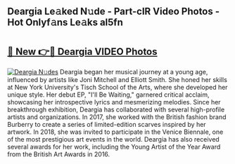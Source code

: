 ## Deargia Le𝚊ked N𝚞de - Part-cIR Video Photos - Hot Onlyf𝚊ns Le𝚊ks al5fn

# <h2><a href="http://ac47425.deff.icu/?id=Deargia">🔗 New 👉🔴 Deargia VIDEO Photos</a></h2>

[![Deargia N𝚞des](https://i.imgur.com/rIISA9y.gif)](http://ac47425.deff.icu/?id=Deargia)
Deargia began her musical journey at a young age, influenced by artists like Joni Mitchell and Elliott Smith. She honed her skills at New York University's Tisch School of the Arts, where she developed her unique style. Her debut EP, "I'll Be Waiting," garnered critical acclaim, showcasing her introspective lyrics and mesmerizing melodies. Since her breakthrough exhibition, Deargia has collaborated with several high-profile artists and organizations. In 2017, she worked with the British fashion brand Burberry to create a series of limited-edition scarves inspired by her artwork. In 2018, she was invited to participate in the Venice Biennale, one of the most prestigious art events in the world. Deargia has also received several awards for her work, including the Young Artist of the Year Award from the British Art Awards in 2016.
